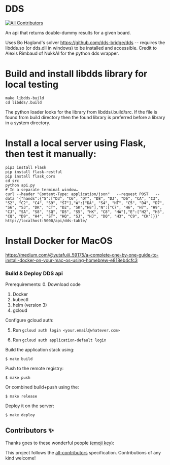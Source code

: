 # DDS
<!-- ALL-CONTRIBUTORS-BADGE:START - Do not remove or modify this section -->
[![All Contributors](https://img.shields.io/badge/all_contributors-0-orange.svg?style=flat-square)](#contributors-)
<!-- ALL-CONTRIBUTORS-BADGE:END -->
An api that returns double-dummy results for a given board.

Uses Bo Hagland's solver https://github.com/dds-bridge/dds -- requires the libdds.so (or dds.dll in windows) to be installed and accessible.
Credit to Alexis Rimbaud of NukkAI for the python dds wrapper.


# Build and install libdds library for local testing

```
make libdds-build
cd libdds/.build
```

The python loader looks for the library from libdds/.build/src. If the file is
found from build directory then the found library is preferred before a library
in a system directory.

# Install a local server using Flask, then test it manually:

```
pip3 install Flask
pip install flask-restful
pip install flask_cors
cd src
python api.py
# In a separate terminal window…
curl --header "Content-Type: application/json"   --request POST   --data '{"hands":{"S":["D3", "C6", "DT", "D8", "DJ", "D6", "CA", "C3", "S2", "C2", "C4", "S9", "S7"],"W":["DA", "S4", "HT", "C5", "D4", "D7", "S6", "S3", "DK", "CT", "D2", "SK","H8"],"N":["C7", "H6", "H7", "H9", "CJ", "SA", "S8", "SQ", "D5", "S5", "HK", "C8", "HA"],"E":["H2", "H5", "CQ", "D9", "H4", "ST", "HQ", "SJ", "HJ", "DQ", "H3", "C9", "CK"]}}'   http://localhost:5000/api/dds-table/
```

# Install Docker for MacOS

https://medium.com/@yutafujii_59175/a-complete-one-by-one-guide-to-install-docker-on-your-mac-os-using-homebrew-e818eb4cfc3

### Build & Deploy DDS api ###

Prerequirements:
0. Download code
1. Docker
2. kubectl
3. helm (version 3)
4. gcloud

Configure gcloud auth:

5. Run `gcloud auth login <your.email@whatever.com>`

6. Run `gcloud auth application-default login`


Build the application stack using:
```
$ make build
```

Push to the remote registry:
```
$ make push
```

Or combined build+push using the:
```
$ make release
```

Deploy it on the server:
```
$ make deploy
```

## Contributors ✨

Thanks goes to these wonderful people ([emoji key](https://allcontributors.org/docs/en/emoji-key)):

<!-- ALL-CONTRIBUTORS-LIST:START - Do not remove or modify this section -->
<!-- prettier-ignore-start -->
<!-- markdownlint-disable -->
<!-- markdownlint-enable -->
<!-- prettier-ignore-end -->
<!-- ALL-CONTRIBUTORS-LIST:END -->

This project follows the [all-contributors](https://github.com/all-contributors/all-contributors) specification. Contributions of any kind welcome!
